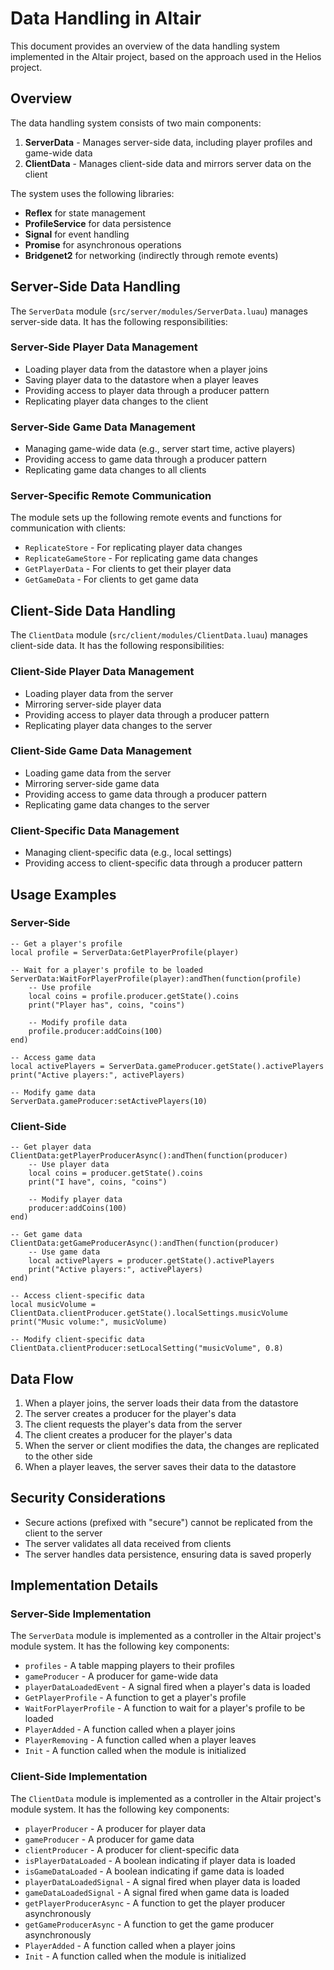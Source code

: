 # Data Handling in Altair

This document provides an overview of the data handling system implemented in the Altair project, based on the approach used in the Helios project.

## Overview

The data handling system consists of two main components:

1. **ServerData** - Manages server-side data, including player profiles and game-wide data
2. **ClientData** - Manages client-side data and mirrors server data on the client

The system uses the following libraries:

- **Reflex** for state management
- **ProfileService** for data persistence
- **Signal** for event handling
- **Promise** for asynchronous operations
- **Bridgenet2** for networking (indirectly through remote events)

## Server-Side Data Handling

The `ServerData` module (`src/server/modules/ServerData.luau`) manages server-side data. It has the following responsibilities:

### Server-Side Player Data Management

- Loading player data from the datastore when a player joins
- Saving player data to the datastore when a player leaves
- Providing access to player data through a producer pattern
- Replicating player data changes to the client

### Server-Side Game Data Management

- Managing game-wide data (e.g., server start time, active players)
- Providing access to game data through a producer pattern
- Replicating game data changes to all clients

### Server-Specific Remote Communication

The module sets up the following remote events and functions for communication with clients:

- `ReplicateStore` - For replicating player data changes
- `ReplicateGameStore` - For replicating game data changes
- `GetPlayerData` - For clients to get their player data
- `GetGameData` - For clients to get game data

## Client-Side Data Handling

The `ClientData` module (`src/client/modules/ClientData.luau`) manages client-side data. It has the following responsibilities:

### Client-Side Player Data Management

- Loading player data from the server
- Mirroring server-side player data
- Providing access to player data through a producer pattern
- Replicating player data changes to the server

### Client-Side Game Data Management

- Loading game data from the server
- Mirroring server-side game data
- Providing access to game data through a producer pattern
- Replicating game data changes to the server

### Client-Specific Data Management

- Managing client-specific data (e.g., local settings)
- Providing access to client-specific data through a producer pattern

## Usage Examples

### Server-Side

```luau
-- Get a player's profile
local profile = ServerData:GetPlayerProfile(player)

-- Wait for a player's profile to be loaded
ServerData:WaitForPlayerProfile(player):andThen(function(profile)
    -- Use profile
    local coins = profile.producer.getState().coins
    print("Player has", coins, "coins")

    -- Modify profile data
    profile.producer:addCoins(100)
end)

-- Access game data
local activePlayers = ServerData.gameProducer.getState().activePlayers
print("Active players:", activePlayers)

-- Modify game data
ServerData.gameProducer:setActivePlayers(10)
```

### Client-Side

```luau
-- Get player data
ClientData:getPlayerProducerAsync():andThen(function(producer)
    -- Use player data
    local coins = producer.getState().coins
    print("I have", coins, "coins")

    -- Modify player data
    producer:addCoins(100)
end)

-- Get game data
ClientData:getGameProducerAsync():andThen(function(producer)
    -- Use game data
    local activePlayers = producer.getState().activePlayers
    print("Active players:", activePlayers)
end)

-- Access client-specific data
local musicVolume = ClientData.clientProducer.getState().localSettings.musicVolume
print("Music volume:", musicVolume)

-- Modify client-specific data
ClientData.clientProducer:setLocalSetting("musicVolume", 0.8)
```

## Data Flow

1. When a player joins, the server loads their data from the datastore
2. The server creates a producer for the player's data
3. The client requests the player's data from the server
4. The client creates a producer for the player's data
5. When the server or client modifies the data, the changes are replicated to the other side
6. When a player leaves, the server saves their data to the datastore

## Security Considerations

- Secure actions (prefixed with "secure") cannot be replicated from the client to the server
- The server validates all data received from clients
- The server handles data persistence, ensuring data is saved properly

## Implementation Details

### Server-Side Implementation

The `ServerData` module is implemented as a controller in the Altair project's module system. It has the following key components:

- `profiles` - A table mapping players to their profiles
- `gameProducer` - A producer for game-wide data
- `playerDataLoadedEvent` - A signal fired when a player's data is loaded
- `GetPlayerProfile` - A function to get a player's profile
- `WaitForPlayerProfile` - A function to wait for a player's profile to be loaded
- `PlayerAdded` - A function called when a player joins
- `PlayerRemoving` - A function called when a player leaves
- `Init` - A function called when the module is initialized

### Client-Side Implementation

The `ClientData` module is implemented as a controller in the Altair project's module system. It has the following key components:

- `playerProducer` - A producer for player data
- `gameProducer` - A producer for game data
- `clientProducer` - A producer for client-specific data
- `isPlayerDataLoaded` - A boolean indicating if player data is loaded
- `isGameDataLoaded` - A boolean indicating if game data is loaded
- `playerDataLoadedSignal` - A signal fired when player data is loaded
- `gameDataLoadedSignal` - A signal fired when game data is loaded
- `getPlayerProducerAsync` - A function to get the player producer asynchronously
- `getGameProducerAsync` - A function to get the game producer asynchronously
- `PlayerAdded` - A function called when a player joins
- `Init` - A function called when the module is initialized
